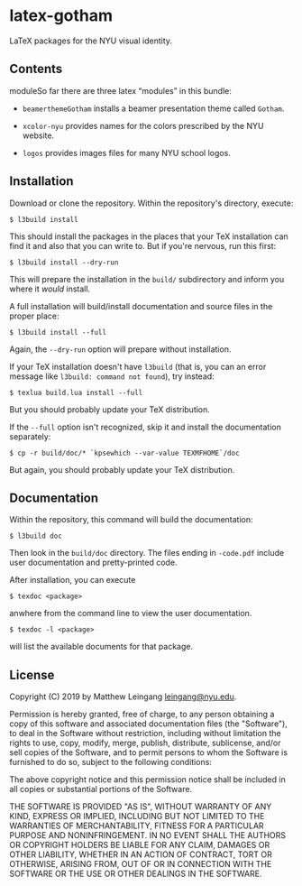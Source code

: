 # latex-gotham

LaTeX packages for the NYU visual identity.

## Contents

moduleSo far there are three latex “modules” in this bundle:

* `beamerthemeGotham` installs a beamer presentation theme called `Gotham`.  

* `xcolor-nyu` provides names for the colors prescribed by the NYU website.

* `logos` provides images files for many NYU school logos.

## Installation

Download or clone the repository.  Within the repository's directory, execute:

    $ l3build install

This should install the packages in the places that your TeX installation can
find it and also that you can write to.  But if you're nervous, run this first:

    $ l3build install --dry-run

This will prepare the installation in the `build/` subdirectory and inform you
where it *would* install.

A full installation will build/install documentation and source files in the
proper place:

    $ l3build install --full

Again, the `--dry-run` option will prepare without installation.

If your TeX installation doesn't have `l3build` (that is, you can an error
message like `l3build: command not found`), try instead:

    $ texlua build.lua install --full

But you should probably update your TeX distribution.

If the `--full` option isn't recognized, skip
it and install the documentation separately:

    $ cp -r build/doc/* `kpsewhich --var-value TEXMFHOME`/doc 

But again, you should probably update your TeX distribution. 

## Documentation

Within the repository, this command will build the documentation:

    $ l3build doc

Then look in the `build/doc` directory.  The files ending in `-code.pdf` 
include user documentation and pretty-printed code.

After installation, you can execute 

    $ texdoc <package>

anwhere from the command line to view the user documentation.

    $ texdoc -l <package>

will list the available documents for that package.

## License

Copyright (C) 2019 by Matthew Leingang <leingang@nyu.edu>.

Permission is hereby granted, free of charge, to any person obtaining a copy of
this software and associated documentation files (the "Software"), to deal in
the Software without restriction, including without limitation the rights to
use, copy, modify, merge, publish, distribute, sublicense, and/or sell copies of
the Software, and to permit persons to whom the Software is furnished to do so,
subject to the following conditions:

The above copyright notice and this permission notice shall be included in all
copies or substantial portions of the Software.

THE SOFTWARE IS PROVIDED "AS IS", WITHOUT WARRANTY OF ANY KIND, EXPRESS OR
IMPLIED, INCLUDING BUT NOT LIMITED TO THE WARRANTIES OF MERCHANTABILITY, FITNESS
FOR A PARTICULAR PURPOSE AND NONINFRINGEMENT. IN NO EVENT SHALL THE AUTHORS OR
COPYRIGHT HOLDERS BE LIABLE FOR ANY CLAIM, DAMAGES OR OTHER LIABILITY, WHETHER
IN AN ACTION OF CONTRACT, TORT OR OTHERWISE, ARISING FROM, OUT OF OR IN
CONNECTION WITH THE SOFTWARE OR THE USE OR OTHER DEALINGS IN THE SOFTWARE.


